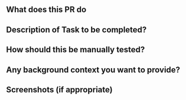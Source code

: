 ## What does this PR do

## Description of Task to be completed?

## How should this be manually tested?

## Any background context you want to provide?

## Screenshots (if appropriate)

